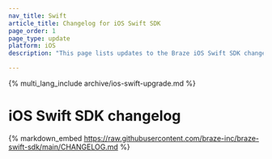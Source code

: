```yaml
---
nav_title: Swift
article_title: Changelog for iOS Swift SDK
page_order: 1
page_type: update
platform: iOS
description: "This page lists updates to the Braze iOS Swift SDK changelog."

---
```


{% multi_lang_include archive/ios-swift-upgrade.md %}

# iOS Swift SDK changelog

{% markdown_embed https://raw.githubusercontent.com/braze-inc/braze-swift-sdk/main/CHANGELOG.md %}

